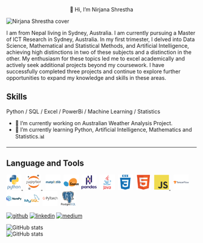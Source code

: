 <div align="center">
👋 Hi, I’m Nirjana Shrestha 
</div>

![Nirjana Shrestha cover](https://github.com/nirjanashrestha4/nirjanashrestha4/assets/167171103/592bd378-eb32-4cf2-8af6-6b630d5d73f2)

I am from Nepal living in Sydney, Australia. I am currently pursuing a Master of ICT Research in Sydney, Australia. In my first trimester, I delved into Data Science, Mathematical and Statistical Methods, and Artificial Intelligence, achieving high distinctions in two of these subjects and a distinction in the other. My enthusiasm for these topics led me to excel academically and actively seek additional projects beyond my coursework. I have successfully completed three projects and continue to explore further opportunities to expand my knowledge and skills in these areas.

## Skills
Python / SQL / Excel / PowerBi / Machine Learning / Statistics

- 🔭 I’m currently working on Australian Weather Analysis Project. 
- 🌱 I’m currently learning Python, Artificial Intelligence, Mathematics and Statistics.📊 

--------
## Language and Tools
<div>
  <a href="https://www.python.org/"> <img src="https://github.com/devicons/devicon/blob/master/icons/python/python-original-wordmark.svg" title="Python" alt="Python" width="40" height="40"/> </a>&nbsp;
  <a href="https://jupyter.org/"><img src="https://github.com/devicons/devicon/blob/master/icons/jupyter/jupyter-original-wordmark.svg" title="Jupyter" alt="Jupyter" width="40" height="40"/> </a>&nbsp;
  <a href="https://matplotlib.org/"><img src="https://github.com/devicons/devicon/blob/master/icons/matplotlib/matplotlib-original-wordmark.svg" title="Matplotlib" alt="Matplotlib" width="40" height="40"/></a>&nbsp;
  <a href="https://scikit-learn.org/stable/"><img src="https://github.com/devicons/devicon/blob/master/icons/scikitlearn/scikitlearn-original.svg" title="Scikit-learn" alt="Scikit-learn" width="40" height="40"/></a>&nbsp;
  <a href="https://pandas.pydata.org/"><img src="https://github.com/devicons/devicon/blob/master/icons/pandas/pandas-original-wordmark.svg" title="Pandas" alt="Pandas" width="40" height="40"/></a>&nbsp;
  <a href="https://www.java.com/en/"><img src="https://github.com/devicons/devicon/blob/master/icons/java/java-original-wordmark.svg" title="Java" alt="Java " width="40" height="40"/></a>&nbsp;
  <a href="https://www.tutorialrepublic.com/css-tutorial/"><img src="https://github.com/devicons/devicon/blob/master/icons/css3/css3-plain-wordmark.svg"  title="CSS3" alt="CSS" width="40" height="40"/></a>&nbsp;
  <a href="https://www.w3schools.com/html/"><img src="https://github.com/devicons/devicon/blob/master/icons/html5/html5-original.svg" title="HTML5" alt="HTML" width="40" height="40"/></a>&nbsp;
  <a href="https://developer.mozilla.org/en-US/docs/Web/JavaScript"><img src="https://github.com/devicons/devicon/blob/master/icons/javascript/javascript-original.svg" title="JavaScript" alt="JavaScript" width="40" height="40"/> </a> &nbsp;
  <a href="https://www.tensorflow.org/"><img src="https://github.com/devicons/devicon/blob/master/icons/tensorflow/tensorflow-original-wordmark.svg" title="Tensorflow" alt="Tensorflow" width="40" height="40"/></a>&nbsp;
  <a href="https://numpy.org/"><img src="https://github.com/devicons/devicon/blob/master/icons/numpy/numpy-original-wordmark.svg" title="Numpy"  alt="Numpy" width="40" height="40"/></a>&nbsp;
  <a href="https://www.mysql.com/"><img src="https://github.com/devicons/devicon/blob/master/icons/mysql/mysql-original-wordmark.svg" title="MySQL"  alt="MySQL" width="40" height="40"/></a>&nbsp;
  <a href="https://pytorch.org/"><img src="https://github.com/devicons/devicon/blob/master/icons/pytorch/pytorch-original-wordmark.svg" title="Pytorch" alt="Pytorch" width="40" height="40"/></a>&nbsp;
  <a href="https://www.postgresql.org/"><img src="https://github.com/devicons/devicon/blob/master/icons/postgresql/postgresql-original-wordmark.svg" title="Postgresql" alt="Postgresql" width="40" height="40"/></a>&nbsp;
</div>


[<img src='https://cdn.jsdelivr.net/npm/simple-icons@3.0.1/icons/github.svg' alt='github' height='40'>](https://github.com/nirjanashrestha4)  [<img src='https://cdn.jsdelivr.net/npm/simple-icons@3.0.1/icons/linkedin.svg' alt='linkedin' height='40'>](https://www.linkedin.com/in/nirjanashrestha/)  [<img src='https://cdn.jsdelivr.net/npm/simple-icons@3.0.1/icons/medium.svg' alt='medium' height='40'>](https://www.medium.com/@nirjanashrestha23)  

![GitHub stats](https://github-readme-stats.vercel.app/api?username=nirjanashrestha4&&layout=compact&theme=vision-friendly-dark)  
![GitHub stats](https://github-readme-streak-stats.herokuapp.com/?user=nirjanashrestha4&layout=compact&theme=vision-friendly-dark)

